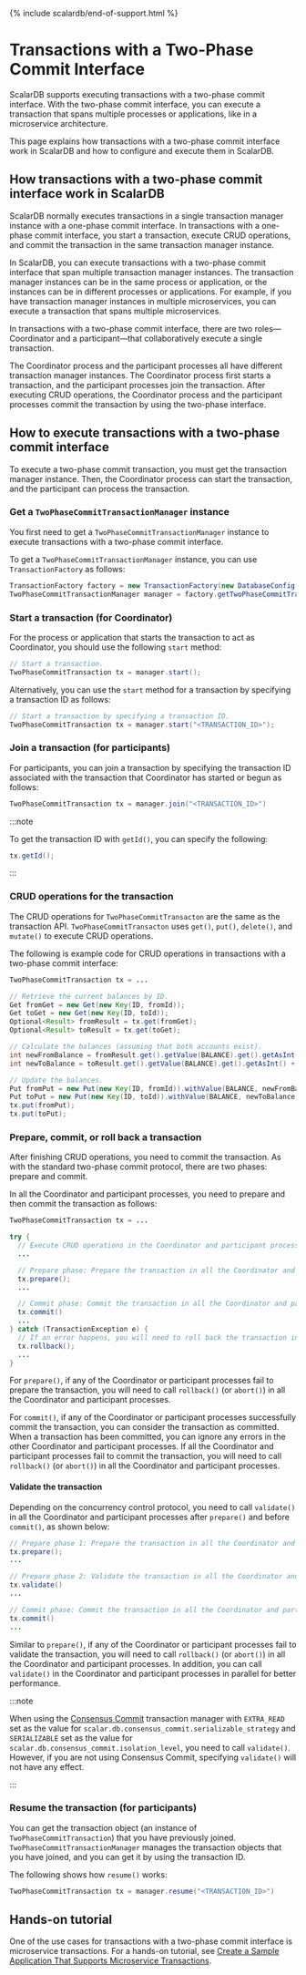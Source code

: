 {% include scalardb/end-of-support.html %}

# Transactions with a Two-Phase Commit Interface

ScalarDB supports executing transactions with a two-phase commit interface. With the two-phase commit interface, you can execute a transaction that spans multiple processes or applications, like in a microservice architecture.

This page explains how transactions with a two-phase commit interface work in ScalarDB and how to configure and execute them in ScalarDB.

## How transactions with a two-phase commit interface work in ScalarDB

ScalarDB normally executes transactions in a single transaction manager instance with a one-phase commit interface. In transactions with a one-phase commit interface, you start a transaction, execute CRUD operations, and commit the transaction in the same transaction manager instance.

In ScalarDB, you can execute transactions with a two-phase commit interface that span multiple transaction manager instances. The transaction manager instances can be in the same process or application, or the instances can be in different processes or applications. For example, if you have transaction manager instances in multiple microservices, you can execute a transaction that spans multiple microservices.

In transactions with a two-phase commit interface, there are two roles—Coordinator and a participant—that collaboratively execute a single transaction.

The Coordinator process and the participant processes all have different transaction manager instances. The Coordinator process first starts a transaction, and the participant processes join the transaction. After executing CRUD operations, the Coordinator process and the participant processes commit the transaction by using the two-phase interface.

## How to execute transactions with a two-phase commit interface

To execute a two-phase commit transaction, you must get the transaction manager instance. Then, the Coordinator process can start the transaction, and the participant can process the transaction.

### Get a `TwoPhaseCommitTransactionManager` instance

You first need to get a `TwoPhaseCommitTransactionManager` instance to execute transactions with a two-phase commit interface.

To get a `TwoPhaseCommitTransactionManager` instance, you can use `TransactionFactory` as follows:

```java
TransactionFactory factory = new TransactionFactory(new DatabaseConfig(new File("<CONFIGURATION_FILE_PATH>")));
TwoPhaseCommitTransactionManager manager = factory.getTwoPhaseCommitTransactionManager();
```

### Start a transaction (for Coordinator)

For the process or application that starts the transaction to act as Coordinator, you should use the following `start` method:

```java
// Start a transaction.
TwoPhaseCommitTransaction tx = manager.start();
```

Alternatively, you can use the `start` method for a transaction by specifying a transaction ID as follows:

```java
// Start a transaction by specifying a transaction ID.
TwoPhaseCommitTransaction tx = manager.start("<TRANSACTION_ID>");
```

### Join a transaction (for participants)

For participants, you can join a transaction by specifying the transaction ID associated with the transaction that Coordinator has started or begun as follows:

```java
TwoPhaseCommitTransaction tx = manager.join("<TRANSACTION_ID>")
```

:::note

To get the transaction ID with `getId()`, you can specify the following:

```java
tx.getId();
```

:::

### CRUD operations for the transaction

The CRUD operations for `TwoPhaseCommitTransacton` are the same as the transaction API. `TwoPhaseCommitTransacton` uses `get()`, `put()`, `delete()`, and `mutate()` to execute CRUD operations.

The following is example code for CRUD operations in transactions with a two-phase commit interface:

```java
TwoPhaseCommitTransaction tx = ...

// Retrieve the current balances by ID.
Get fromGet = new Get(new Key(ID, fromId));
Get toGet = new Get(new Key(ID, toId));
Optional<Result> fromResult = tx.get(fromGet);
Optional<Result> toResult = tx.get(toGet);

// Calculate the balances (assuming that both accounts exist).
int newFromBalance = fromResult.get().getValue(BALANCE).get().getAsInt() - amount;
int newToBalance = toResult.get().getValue(BALANCE).get().getAsInt() + amount;

// Update the balances.
Put fromPut = new Put(new Key(ID, fromId)).withValue(BALANCE, newFromBalance);
Put toPut = new Put(new Key(ID, toId)).withValue(BALANCE, newToBalance);
tx.put(fromPut);
tx.put(toPut);
```

### Prepare, commit, or roll back a transaction

After finishing CRUD operations, you need to commit the transaction. As with the standard two-phase commit protocol, there are two phases: prepare and commit.

In all the Coordinator and participant processes, you need to prepare and then commit the transaction as follows:

```java
TwoPhaseCommitTransaction tx = ...

try {
  // Execute CRUD operations in the Coordinator and participant processes.
  ...

  // Prepare phase: Prepare the transaction in all the Coordinator and participant processes.
  tx.prepare();
  ...

  // Commit phase: Commit the transaction in all the Coordinator and participant processes.
  tx.commit()
  ...
} catch (TransactionException e) {
  // If an error happens, you will need to roll back the transaction in all the Coordinator and participant processes.
  tx.rollback();
  ...
}
```

For `prepare()`, if any of the Coordinator or participant processes fail to prepare the transaction, you will need to call `rollback()` (or `abort()`) in all the Coordinator and participant processes.

For `commit()`, if any of the Coordinator or participant processes successfully commit the transaction, you can consider the transaction as committed. When a transaction has been committed, you can ignore any errors in the other Coordinator and participant processes. If all the Coordinator and participant processes fail to commit the transaction, you will need to call `rollback()` (or `abort()`) in all the Coordinator and participant processes.

#### Validate the transaction

Depending on the concurrency control protocol, you need to call `validate()` in all the Coordinator and participant processes after `prepare()` and before `commit()`, as shown below:

```java
// Prepare phase 1: Prepare the transaction in all the Coordinator and participant processes.
tx.prepare();
...

// Prepare phase 2: Validate the transaction in all the Coordinator and participant processes.
tx.validate()
...

// Commit phase: Commit the transaction in all the Coordinator and participant processes.
tx.commit()
...
```

Similar to `prepare()`, if any of the Coordinator or participant processes fail to validate the transaction, you will need to call `rollback()` (or `abort()`) in all the Coordinator and participant processes. In addition, you can call `validate()` in the Coordinator and participant processes in parallel for better performance.

:::note

When using the [Consensus Commit](configurations.mdx#use-consensus-commit-directly) transaction manager with `EXTRA_READ` set as the value for `scalar.db.consensus_commit.serializable_strategy` and `SERIALIZABLE` set as the value for `scalar.db.consensus_commit.isolation_level`, you need to call `validate()`. However, if you are not using Consensus Commit, specifying `validate()` will not have any effect.

:::

### Resume the transaction (for participants)

You can get the transaction object (an instance of `TwoPhaseCommitTransaction`) that you have previously joined. `TwoPhaseCommitTransactionManager` manages the transaction objects that you have joined, and you can get it by using the transaction ID.

The following shows how `resume()` works:

```java
TwoPhaseCommitTransaction tx = manager.resume("<TRANSACTION_ID>")
```

## Hands-on tutorial

One of the use cases for transactions with a two-phase commit interface is microservice transactions. For a hands-on tutorial, see [Create a Sample Application That Supports Microservice Transactions](https://github.com/scalar-labs/scalardb-samples/tree/main/microservice-transaction-sample).
